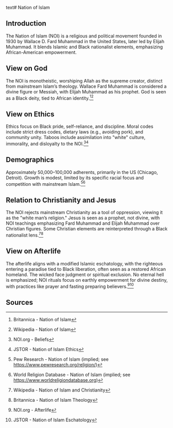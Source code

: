 text# Nation of Islam
## Introduction
The Nation of Islam (NOI) is a religious and political movement founded in 1930 by Wallace D. Fard Muhammad in the United States, later led by Elijah Muhammad. It blends Islamic and Black nationalist elements, emphasizing African-American empowerment.
## View on God
The NOI is monotheistic, worshiping Allah as the supreme creator, distinct from mainstream Islam’s theology. Wallace Fard Muhammad is considered a divine figure or Messiah, with Elijah Muhammad as his prophet. God is seen as a Black deity, tied to African identity.[^1][^2]
## View on Ethics
Ethics focus on Black pride, self-reliance, and discipline. Moral codes include strict dress codes, dietary laws (e.g., avoiding pork), and community unity. Taboos include assimilation into "white" culture, immorality, and disloyalty to the NOI.[^3][^4]
## Demographics
Approximately 50,000–100,000 adherents, primarily in the US (Chicago, Detroit). Growth is modest, limited by its specific racial focus and competition with mainstream Islam.[^5][^6]
## Relation to Christianity and Jesus
The NOI rejects mainstream Christianity as a tool of oppression, viewing it as the "white man’s religion." Jesus is seen as a prophet, not divine, with NOI teachings emphasizing Fard Muhammad and Elijah Muhammad over Christian figures. Some Christian elements are reinterpreted through a Black nationalist lens.[^7][^8]
## View on Afterlife
The afterlife aligns with a modified Islamic eschatology, with the righteous entering a paradise tied to Black liberation, often seen as a restored African homeland. The wicked face judgment or spiritual exclusion. No eternal hell is emphasized; NOI rituals focus on earthly empowerment for divine destiny, with practices like prayer and fasting preparing believers.[^9][^10]
## Sources
[^1]: Britannica - Nation of Islam[](https://www.britannica.com/topic/Nation-of-Islam)
[^2]: Wikipedia - Nation of Islam[](https://en.wikipedia.org/wiki/Nation_of_Islam)
[^3]: NOI.org - Beliefs[](https://www.noi.org/beliefs/)
[^4]: JSTOR - Nation of Islam Ethics[](https://www.jstor.org/stable/3260561)
[^5]: Pew Research - Nation of Islam (implied; see https://www.pewresearch.org/religion/)
[^6]: World Religion Database - Nation of Islam (implied; see https://www.worldreligiondatabase.org)
[^7]: Wikipedia - Nation of Islam and Christianity[](https://en.wikipedia.org/wiki/Nation_of_Islam#Christianity)
[^8]: Britannica - Nation of Islam Theology[](https://www.britannica.com/topic/Nation-of-Islam)
[^9]: NOI.org - Afterlife[](https://www.noi.org/afterlife/)
[^10]: JSTOR - Nation of Islam Eschatology[](https://www.jstor.org/stable/3260562)
